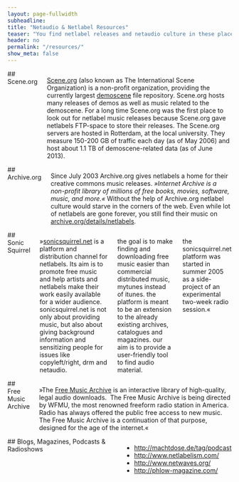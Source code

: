 ```yaml
---
layout: page-fullwidth
subheadline:
title: "Netaudio & Netlabel Resources"
teaser: "You find netlabel releases and netaudio culture in these places fantastic places..."
header: no
permalink: "/resources/"
show_meta: false
---
```

<div class="row">
<div class="medium-6 columns" markdown="1">
## Scene.org

<img src="{{ site.urlimg }}/pages/logo-scene-org-small.jpg" class="right" alt="">[Scene.org][4] (also known as The International Scene Organization) is a non-profit organization, providing the currently largest [demoscene][5] file repository. Scene.org hosts many releases of demos as well as music related to the demoscene. For a long time Scene.org was the first place to look out for netlabel music releases because Scene.org gave netlabels FTP-space to store their releases. The Scene.org servers are hosted in Rotterdam, at the local university. They measure 150-200 GB of traffic each day (as of May 2006) and host about 1.1 TB of demoscene-related data (as of June 2013).


</div><!-- /.medium-6.columns -->
<div class="medium-6 columns" markdown="1">
## Archive.org

<img src="{{ site.urlimg }}/pages/logo-internet-archive-small.jpg" class="right" alt="">Since July 2003 Archive.org gives netlabels a home for their creative commons music releases. *»Internet Archive is a non-profit library of millions of free books, movies, software, music, and more.«* Without the help of Archive.org netlabel culture would starve in the corners of the web. Even while lot of netlabels are gone forever, you still find their music on [archive.org/details/netlabels][3].




</div><!-- /.medium-6.columns -->
</div><!-- /.row -->
<div class="row">
<div class="medium-6 columns" markdown="1">
## Sonic Squirrel

»[sonicsquirrel.net][2] is a platform and distribution channel for netlabels. Its aim is to promote free music and help artists and netlabels make their work easily available for a wider audience. sonicsquirrel.net is not only about providing music, but also about giving background information and sensitizing people for issues like copyleft/right, drm and netaudio.

the goal is to make finding and downloading free music easier than commercial distributed music, mytunes instead of itunes. the platform is meant to be an extension to the already existing archives, catalogues and magazines. our aim is to provide a user-friendly tool to find audio material.

the sonicsquirrel.net platform was started in summer 2005 as a side-project of an experimental two-week radio session.«


</div><!-- /.medium-6.columns -->
<div class="medium-6 columns" markdown="1">
## Free Music Archive

<img src="{{ site.urlimg }}/pages/logo-fma-small.png" class="right" alt="">»The [Free Music Archive][1] is an interactive library of high-quality, legal audio downloads.  The Free Music Archive is being directed by WFMU, the most renowned freeform radio station in America.  Radio has always offered the public free access to new music. The Free Music Archive is a continuation of that purpose, designed for the age of the internet.«


</div><!-- /.medium-6.columns -->
</div><!-- /.row -->


<div class="row">
<div class="medium-6 columns" markdown="1">
## Blogs, Magazines, Podcasts & Radioshows

- <http://machtdose.de/tag/podcast>
- <http://www.netlabelism.com/>
- <http://www.netwaves.org/>
- <http://phlow-magazine.com/>


</div><!-- /.medium-6.columns -->
<div class="medium-6 columns" markdown="1">



</div><!-- /.medium-6.columns -->
</div><!-- /.row -->


 [1]: http://freemusicarchive.org/
 [2]: http://sonicsquirrel.net/
 [3]: https://archive.org/details/netlabels
 [4]: https://www.scene.org/
 [5]: https://en.wikipedia.org/wiki/Demoscene
 [6]: #
 [7]: #
 [8]: #
 [9]: #
 [10]: #